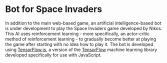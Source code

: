 # Bot for Space Invaders

In addition to the main web-based game, an artificial intelligence-based bot is under development to play the Space Invaders game developed by Nikos. This AI uses reinforcement learning - more specifically, an actor-critic method of reinforcement learning - to gradually become better at playing the game after starting with no idea how to play it. The bot is developed using [TensorFlow.js](https://js.tensorflow.org/), a version of the [TensorFlow](https://www.tensorflow.org/) machine learning library developed specifically for use with JavaScript.
